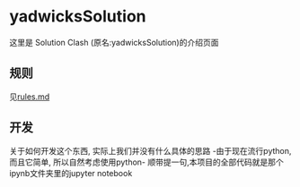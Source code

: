 # yadwicksSolution
这里是 Solution Clash (原名:yadwicksSolution)的介绍页面
## 规则
见[rules.md](https://github.com/jiangyiqing/SolutionClash/blob/master/rules.md)
## 开发
关于如何开发这个东西, 实际上我们并没有什么具体的思路
-由于现在流行python, 而且它简单, 所以自然考虑使用python-
顺带提一句,本项目的全部代码就是那个ipynb文件夹里的jupyter notebook
